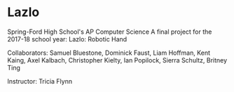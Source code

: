 # Lazlo
Spring-Ford High School's AP Computer Science A final project for the 2017-18 school year: Lazlo: Robotic Hand

Collaborators:
Samuel Bluestone,
Dominick Faust, 
Liam Hoffman,
Kent Kaing,
Axel Kalbach,
Christopher Kielty,
Ian Popilock,
Sierra Schultz,
Britney Ting

Instructor:
Tricia Flynn

